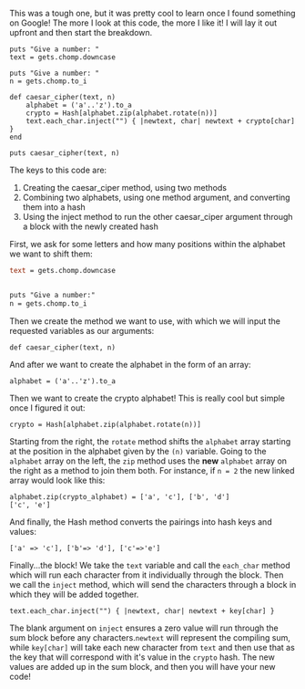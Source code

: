 This was a tough one, but it was pretty cool to learn once I found something on Google! The more I look at this code, the more I like it! I will lay it out upfront and then start the breakdown.
```
puts "Give a number: "
text = gets.chomp.downcase

puts "Give a number: "
n = gets.chomp.to_i

def caesar_cipher(text, n)
    alphabet = ('a'..'z').to_a
    crypto = Hash[alphabet.zip(alphabet.rotate(n))]
    text.each_char.inject("") { |newtext, char| newtext + crypto[char] }
end

puts caesar_cipher(text, n)
```

The keys to this code are:
1. Creating the caesar_ciper method, using two methods
2. Combining two alphabets, using one method argument, and converting them into a hash
3. Using the inject method to run the other caesar_ciper argument through a block with the newly created hash

First, we ask for some letters and how many positions within the alphabet we want to shift them:

```p "Give a word:"
text = gets.chomp.downcase


puts "Give a number:"
n = gets.chomp.to_i
```
Then we create the method we want to use, with which we will input the requested variables as our arguments:
```
def caesar_cipher(text, n)
```
And after we want to create the alphabet in the form of an array:
```
alphabet = ('a'..'z').to_a
```
Then we want to create the crypto alphabet! This is really cool but simple once I figured it out:
```
crypto = Hash[alphabet.zip(alphabet.rotate(n))]
```
Starting from the right, the `rotate` method shifts the `alphabet` array starting at the position in the alphabet given by the ``(n)`` variable. Going to the `alphabet` array on the left, the `zip` method uses the **new** `alphabet` array on the right as a method to join them both. For instance, if `n = 2` the new linked array would look like this:
```
alphabet.zip(crypto_alphabet) = ['a', 'c'], ['b', 'd']
['c', 'e']
```
And finally, the Hash method converts the pairings into hash keys and values:
```
['a' => 'c'], ['b'=> 'd'], ['c'=>'e']
```
Finally...the block! We take the `text` variable and call the `each_char` method which will run each character from it individually through the block. Then we call the `inject` method, which will send the characters through a block in which they will be added together.
```
text.each_char.inject("") { |newtext, char| newtext + key[char] }
```
The blank argument on `inject` ensures a zero value will run through the sum block before any characters.`newtext` will represent the compiling sum, while  `key[char]` will take each new character from `text` and then use that as the key that will correspond with it's value in the `crypto` hash. The new values are added up in the sum block, and then you will have your new code!
